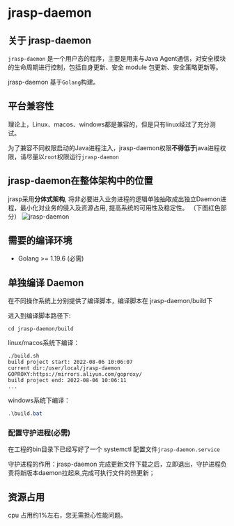 # jrasp-daemon

## 关于 jrasp-daemon
`jrasp-daemon` 是一个用户态的程序，主要是用来与Java Agent通信，对安全模块的生命周期进行控制，包括自身更新、安全 module 包更新、安全策略更新等。

jrasp-daemon 基于`Golang`构建。


## 平台兼容性

理论上，Linux、macos、windows都是兼容的，但是只有linux经过了充分测试。

为了兼容不同权限启动的Java进程注入，jrasp-daemon权限**不得低于**java进程权限，请尽量以`root`权限运行`jrasp-daemon`

## jrasp-daemon在整体架构中的位置

jrasp采用**分体式架构**, 将非必要进入业务进程的逻辑单独抽取成出独立Daemon进程，最小化对业务的侵入及资源占用, 提高系统的可用性及稳定性。
（下图红色部分）
![jrasp-daemon](image/jrasp.png)

## 需要的编译环境

* Golang >= 1.19.6 (必需)

## 单独编译 Daemon
在不同操作系统上分别提供了编译脚本，编译脚本在 jrasp-daemon/build下

进入到编译脚本路径下:
```
cd jrasp-daemon/build
```

linux/macos系统下编译：
```
./build.sh
build project start: 2022-08-06 10:06:07
current dir:/user/local/jrasp-daemon
GOPROXY:https://mirrors.aliyun.com/goproxy/
build project end: 2022-08-06 10:06:11
...
```
windows系统下编译：
```java
.\build.bat
```

### 配置守护进程(必需)

在工程的bin目录下已经写好了一个 systemctl 配置文件`jrasp-daemon.service`

守护进程的作用：jrasp-daemon 完成更新文件下载之后，立即退出，守护进程负责将新版本daemon拉起来,完成可执行文件的热更新；

## 资源占用

cpu 占用约1%左右，您无需担心性能问题。
